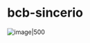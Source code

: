 # bcb-sincerio

![image|500](https://github.com/user-attachments/assets/e4033926-69ce-4f38-8b30-1ba6f882a033)

